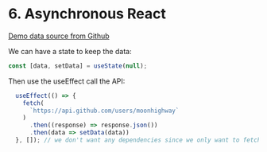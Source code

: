 # 6. Asynchronous React

[Demo data source from Github](https://api.github.com/users/cansinacarer)

We can have a state to keep the data:
```jsx
const [data, setData] = useState(null);
```

Then use the useEffect call the API:
```jsx
  useEffect(() => {
    fetch(
      `https://api.github.com/users/moonhighway`
    )
      .then((response) => response.json())
      .then(data => setData(data))
  }, []); // we don't want any dependencies since we only want to fetch when our app first rendered
```

